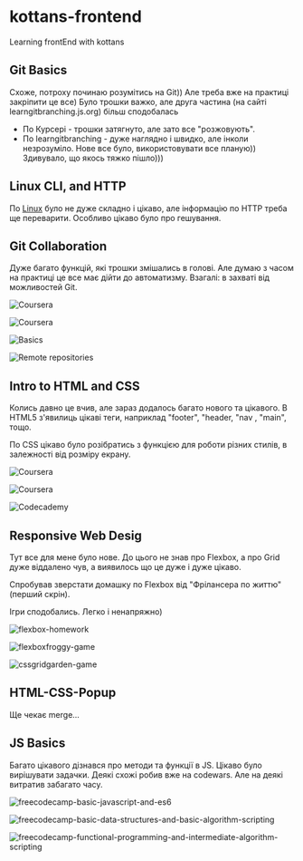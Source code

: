 # kottans-frontend
Learning frontEnd with kottans

 ## Git Basics

Схоже, потроху починаю розумітись на Git)) Але треба вже на практиці закріпити це все)
Було трошки важко, але друга частина (на сайті learngitbranching.js.org) більш сподобалась

- По Курсері - трошки затягнуто, але зато все "розжовують".
- По learngitbranching - дуже наглядно і швидко, але інколи незрозуміло.
   Нове все було, використовувати все планую)) Здивувало, що якось тяжко пішло)))


 ## Linux CLI, and HTTP

По [Linux](https://github.com/rukhlovka/kottans-frontend/tree/main/task_linux_cli) було не дуже складно і цікаво, але інформацію по HTTP треба ще переварити. Особливо цікаво було про гешування.

## Git Collaboration

Дуже багато функцій, які трошки змішались в голові. Але думаю з часом на практиці це все має дійти до автоматизму. Взагалі: в захваті від можливостей Git.

![Coursera](task_git_collaboration/coursera3.png)

![Coursera](task_git_collaboration/coursera4.png)

![Basics](task_git_collaboration/basics.png)

![Remote repositories](task_git_collaboration/remote_repo.png)


## Intro to HTML and CSS

Колись давно це вчив, але зараз додалось багато нового та цікавого. В HTML5 з'явилиць цікаві теги, наприклад "footer", "header, "nav , "main", тощо.

По CSS цікаво було розібратись з функцією для роботи різних стилів, в залежності від розміру екрану.

![Coursera](task_html_css_intro/coursera-w1.png)

![Coursera](task_html_css_intro/coursera-w2.png)

![Codecademy](task_html_css_intro/codecademy-html-css.png)

## Responsive Web Desig

Тут все для мене було нове. До цього не знав про Flexbox, а про Grid дуже віддалено чув, а виявилось що це дуже і дуже цікаво.

Спробував зверстати домашку по Flexbox від "Фрілансера по життю" (перший скрін).

Ігри сподобались. Легко і ненапряжно)

![flexbox-homework](task_responsive_web_design/flexbox-hw.png)

![flexboxfroggy-game](task_responsive_web_design/flexboxfroggy.png)

![cssgridgarden-game](task_responsive_web_design/cssgridgarden.png)

## HTML-CSS-Popup

Ще чекає merge...

## JS Basics

Багато цікавого дізнався про методи та функції в JS.
Цікаво було вирішувати задачки. Деякі схожі робив вже на codewars. Але на деякі витратив забагато часу.

![freecodecamp-basic-javascript-and-es6](task_js_basics/freecodecamp-1.png)

![freecodecamp-basic-data-structures-and-basic-algorithm-scripting](task_js_basics/freecodecamp-2.png)

![freecodecamp-functional-programming-and-intermediate-algorithm-scripting](task_js_basics/freecodecamp-3.png)
